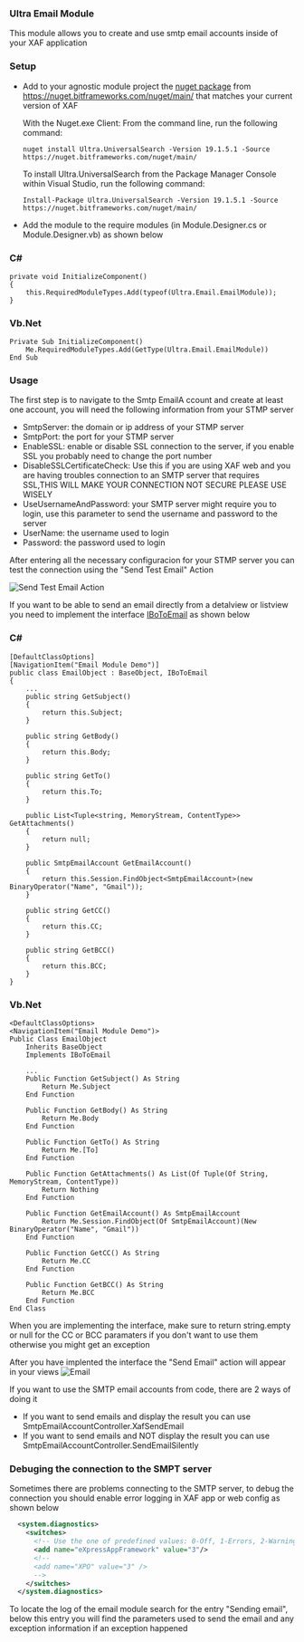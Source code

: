 ﻿
### Ultra Email Module

This module allows you to create and use smtp email accounts inside of your XAF application

### Setup

- Add to your agnostic module project the [nuget package](https://nuget.bitframeworks.com/feeds/main/Ultra.UniversalSearch/19.1.5.1) from https://nuget.bitframeworks.com/nuget/main/ that matches your current version of XAF

	With the Nuget.exe Client: From the command line, run the following command:
	```
	nuget install Ultra.UniversalSearch -Version 19.1.5.1 -Source https://nuget.bitframeworks.com/nuget/main/
	```

	To install Ultra.UniversalSearch from the Package Manager Console within Visual Studio, run the following command:
	```
	Install-Package Ultra.UniversalSearch -Version 19.1.5.1 -Source https://nuget.bitframeworks.com/nuget/main/
	```

- Add the module to the require modules (in Module.Designer.cs or Module.Designer.vb) as shown below

### C#
```
private void InitializeComponent()
{		
	this.RequiredModuleTypes.Add(typeof(Ultra.Email.EmailModule));
}
```
### Vb.Net
```
Private Sub InitializeComponent()
	Me.RequiredModuleTypes.Add(GetType(Ultra.Email.EmailModule))
End Sub
```

### Usage

The first step is to navigate to the Smtp EmailA ccount and create at least one account, you will need the following information from your STMP server

- SmtpServer: the domain or ip address of your STMP server
- SmtpPort: the port for your STMP server
- EnableSSL: enable or disable SSL connection to the server, if you enable SSL you probably need to change the port number
- DisableSSLCertificateCheck: Use this if you are using XAF web and you are having troubles connection to an SMTP server that requires SSL,THIS WILL MAKE YOUR CONNECTION NOT SECURE PLEASE USE WISELY
- UseUsernameAndPassword: your SMTP server might require you to login, use this parameter to send the username and password to the server
- UserName: the username used to login 
- Password: the password used to login


After entering all the necessary configuracion for your STMP server you can test the connection using the "Send Test Email" Action

![Send Test Email Action](SendTestEmailAction.gif)





If you want to be able to send an email directly from a detalview or listview you need to implement the interface [IBoToEmail](https://github.com/egarim/Ultra/blob/master/Ultra.Email/IBoToEmail.cs) as shown below


### C#
```
[DefaultClassOptions]
[NavigationItem("Email Module Demo")]
public class EmailObject : BaseObject, IBoToEmail
{
	...
	public string GetSubject()
	{
		return this.Subject;
	}

	public string GetBody()
	{
		return this.Body;
	}

	public string GetTo()
	{
		return this.To;
	}

	public List<Tuple<string, MemoryStream, ContentType>> GetAttachments()
	{
		return null;
	}

	public SmtpEmailAccount GetEmailAccount()
	{
		return this.Session.FindObject<SmtpEmailAccount>(new BinaryOperator("Name", "Gmail"));
	}

	public string GetCC()
	{
		return this.CC;
	}

	public string GetBCC()
	{
		return this.BCC;
	}
}
```
### Vb.Net
```
<DefaultClassOptions>
<NavigationItem("Email Module Demo")>
Public Class EmailObject
	Inherits BaseObject
	Implements IBoToEmail

	...
	Public Function GetSubject() As String
		Return Me.Subject
	End Function

	Public Function GetBody() As String
		Return Me.Body
	End Function

	Public Function GetTo() As String
		Return Me.[To]
	End Function

	Public Function GetAttachments() As List(Of Tuple(Of String, MemoryStream, ContentType))
		Return Nothing
	End Function

	Public Function GetEmailAccount() As SmtpEmailAccount
		Return Me.Session.FindObject(Of SmtpEmailAccount)(New BinaryOperator("Name", "Gmail"))
	End Function

	Public Function GetCC() As String
		Return Me.CC
	End Function

	Public Function GetBCC() As String
		Return Me.BCC
	End Function
End Class

```

When you are implementing the interface, make sure to return string.empty or null for the CC or BCC paramaters if you don't want to use them
otherwise you might get an exception

After you have implented the interface the "Send Email" action will appear in your views
![Email](Email.PNG)


If you want to use the SMTP email accounts from code, there are 2 ways of doing it

- If you want to send emails and display the result you can use SmtpEmailAccountController.XafSendEmail
- If you want to send emails and NOT display the result you can use SmtpEmailAccountController.SendEmailSilently

### Debuging the connection to the SMPT server

Sometimes there are problems connecting to the SMTP server, to debug the connection you should enable error logging in XAF app or web config as shown below


```xml
  <system.diagnostics>
	<switches>
	  <!-- Use the one of predefined values: 0-Off, 1-Errors, 2-Warnings, 3-Info, 4-Verbose. The default value is 3. -->
	  <add name="eXpressAppFramework" value="3"/>
	  <!--
	  <add name="XPO" value="3" />
	  -->
	</switches>
  </system.diagnostics>
```

To locate the log of the email module search for the entry "Sending email", below this entry you will find the parameters used to send the email and any exception information if an exception happened
